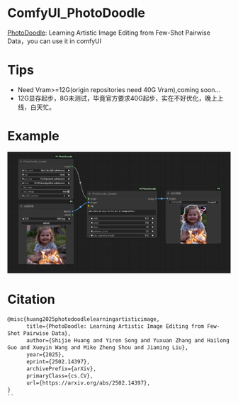 # ComfyUI_PhotoDoodle
[PhotoDoodle](https://github.com/showlab/PhotoDoodle): Learning Artistic Image Editing from Few-Shot Pairwise Data，you can use it in comfyUI

# Tips
* Need Vram>=12G(origin repositories need 40G Vram),coming soon...
* 12G显存起步，8G未测试，毕竟官方要求40G起步，实在不好优化，晚上上线，白天忙。

# Example 
![](https://github.com/smthemex/ComfyUI_PhotoDoodle/blob/main/example.png)

# Citation
```
@misc{huang2025photodoodlelearningartisticimage,
      title={PhotoDoodle: Learning Artistic Image Editing from Few-Shot Pairwise Data}, 
      author={Shijie Huang and Yiren Song and Yuxuan Zhang and Hailong Guo and Xueyin Wang and Mike Zheng Shou and Jiaming Liu},
      year={2025},
      eprint={2502.14397},
      archivePrefix={arXiv},
      primaryClass={cs.CV},
      url={https://arxiv.org/abs/2502.14397}, 
}
``
